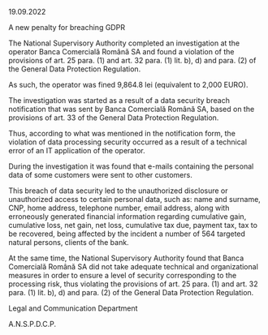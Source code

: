 19.09.2022

A new penalty for breaching GDPR

The National Supervisory Authority completed an investigation at the operator Banca Comercială Română SA and found a violation of the provisions of art. 25 para. (1) and art. 32 para. (1) lit. b), d) and para. (2) of the General Data Protection Regulation.

As such, the operator was fined 9,864.8 lei (equivalent to 2,000 EURO).

The investigation was started as a result of a data security breach notification that was sent by Banca Comercială Română SA, based on the provisions of art. 33 of the General Data Protection Regulation.

Thus, according to what was mentioned in the notification form, the violation of data processing security occurred as a result of a technical error of an IT application of the operator.

During the investigation it was found that e-mails containing the personal data of some customers were sent to other customers.

This breach of data security led to the unauthorized disclosure or unauthorized access to certain personal data, such as: name and surname, CNP, home address, telephone number, email address, along with erroneously generated financial information regarding cumulative gain, cumulative loss, net gain, net loss, cumulative tax due, payment tax, tax to be recovered, being affected by the incident a number of 564 targeted natural persons, clients of the bank.

At the same time, the National Supervisory Authority found that Banca Comercială Română SA did not take adequate technical and organizational measures in order to ensure a level of security corresponding to the processing risk, thus violating the provisions of art. 25 para. (1) and art. 32 para. (1) lit. b), d) and para. (2) of the General Data Protection Regulation.

Legal and Communication Department

A.N.S.P.D.C.P.
